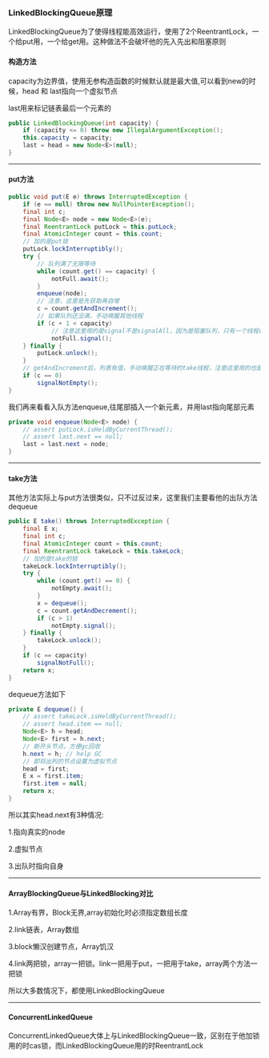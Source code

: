### LinkedBlockingQueue原理



LinkedBlockingQueue为了使得线程能高效运行，使用了2个ReentrantLock，一个给put用，一个给get用。这种做法不会破坏他的先入先出和阻塞原则



#### 构造方法

capacity为边界值，使用无参构造函数的时候默认就是最大值,可以看到new的时候，head 和 last指向一个虚拟节点

last用来标记链表最后一个元素的

```java
public LinkedBlockingQueue(int capacity) {
    if (capacity <= 0) throw new IllegalArgumentException();
    this.capacity = capacity;
    last = head = new Node<E>(null);
}
```

---

#### put方法

```java
public void put(E e) throws InterruptedException {
    if (e == null) throw new NullPointerException();
    final int c;
    final Node<E> node = new Node<E>(e);
    final ReentrantLock putLock = this.putLock;
    final AtomicInteger count = this.count;
    // 加的是put锁
    putLock.lockInterruptibly();
    try {
        // 队列满了无限等待
        while (count.get() == capacity) {
            notFull.await();
        }
        enqueue(node);
        // 注意，这里是先获取再自增
        c = count.getAndIncrement();
        // 如果队列还没满，手动唤醒其他线程
        if (c + 1 < capacity)
            // 注意这里用的是signal不是signalAll，因为是阻塞队列，只有一个线程能运行，signalAll会增加更多的五位竞争
            notFull.signal();
    } finally {
        putLock.unlock();
    }
    // getAndIncrement后，列表有值，手动唤醒正在等待的take线程，注意这里用的也是signal
    if (c == 0)
        signalNotEmpty();
}
```

我们再来看看入队方法enqueue,往尾部插入一个新元素，并用last指向尾部元素

```java
private void enqueue(Node<E> node) {
    // assert putLock.isHeldByCurrentThread();
    // assert last.next == null;
    last = last.next = node;
}
```

---

#### take方法

其他方法实际上与put方法很类似，只不过反过来，这里我们主要看他的出队方法dequeue

```java
public E take() throws InterruptedException {
    final E x;
    final int c;
    final AtomicInteger count = this.count;
    final ReentrantLock takeLock = this.takeLock;
    // 加的是take的锁
    takeLock.lockInterruptibly();
    try {
        while (count.get() == 0) {
            notEmpty.await();
        }
        x = dequeue();
        c = count.getAndDecrement();
        if (c > 1)
            notEmpty.signal();
    } finally {
        takeLock.unlock();
    }
    if (c == capacity)
        signalNotFull();
    return x;
}
```

dequeue方法如下

```java
private E dequeue() {
    // assert takeLock.isHeldByCurrentThread();
    // assert head.item == null;
    Node<E> h = head;
    Node<E> first = h.next;
    // 断开头节点，方便gc回收
    h.next = h; // help GC
    // 即将出列的节点设置为虚拟节点
    head = first;
    E x = first.item;
    first.item = null;
    return x;
}
```

所以其实head.next有3种情况:

1.指向真实的node

2.虚拟节点

3.出队时指向自身

---



#### ArrayBlockingQueue与LinkedBlocking对比



1.Array有界，Block无界,array初始化时必须指定数组长度

2.link链表，Array数组

3.block懒汉创建节点，Array饥汉

4.link两把锁，array一把锁。link一把用于put，一把用于take，array两个方法一把锁

所以大多数情况下，都使用LinkedBlockingQueue

---



#### ConcurrentLinkedQueue

ConcurrentLinkedQueue大体上与LinkedBlockingQueue一致，区别在于他加锁用的时cas锁，而LinkedBlockingQueue用的时ReentrantLock